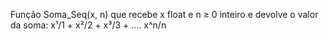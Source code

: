 Função Soma_Seq(x, n) que recebe x float e n ≥ 0 inteiro e devolve o valor da soma:
x¹/1 + x²/2 + x³/3 + .... x^n/n